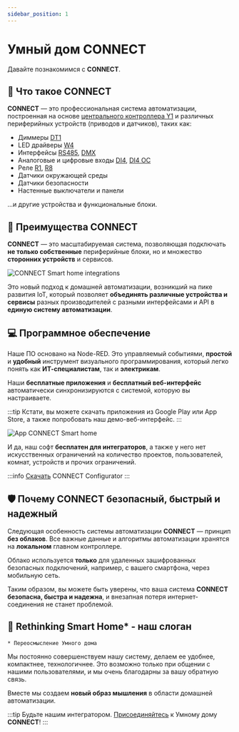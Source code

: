 ```yaml
---
sidebar_position: 1
---
```


# Умный дом CONNECT

Давайте познакомимся с **CONNECT**.

## 📃 Что такое CONNECT

**CONNECT** — это профессиональная система автоматизации, построенная на основе [центрального контроллера Y1](/docs/blocks/y1) и различных периферийных устройств (приводов и датчиков), таких как:
- Диммеры [DT1](/docs/blocks/dt1)
- LED драйверы [W4](/docs/blocks/w4)
- Интерфейсы [RS485](/docs/blocks/rs485), [DMX](/docs/blocks/dmx)
- Аналоговые и цифровые входы [DI4](/docs/blocks/di4), [DI4 OC](/docs/blocks/di4oc)
- Реле [R1](/docs/blocks/r1), [R8](/docs/blocks/r8)
- Датчики окружающей среды
- Датчики безопасности
- Настенные выключатели и панели

...и другие устройства и функциональные блоки.

## 🩶 Преимущества CONNECT

**CONNECT** — это масштабируемая система, позволяющая подключать **не только собственные** периферийные блоки, но и множество **сторонних устройств** и сервисов.

![CONNECT Smart home integrations](/img/Integrations_w.png)


Это новый подход к домашней автоматизации, возникший на пике развития IoT, который позволяет **объединять различные устройства и сервисы** разных производителей с разными интерфейсами и API в **единую систему автоматизации**.


## 💻 Программное обеспечение

Наше ПО основано на Node-RED. Это управляемый событиями, **простой** и **удобный** инструмент визуального программирования, который легко понять как **ИТ-специалистам**, так и **электрикам**.

Наши **бесплатные приложения** и **бесплатный веб-интерфейс** автоматически синхронизируются с системой, которую вы настраиваете. 

:::tip
Кстати, вы можете скачать приложения из Google Play или App Store, а также попробовать наш демо-веб-интерфейс.
:::

![App CONNECT Smart home](/img/App.png)

И да, наш софт **бесплатен для интеграторов**, а также у него нет искусственных ограничений на количество проектов, пользователей, комнат, устройств и прочих ограничений.

:::info
[Скачать](https://yoctoconnect.com/pages/iglass-smart-home-free-software-downloads) CONNECT Configurator
:::

## 🛡️ Почему CONNECT безопасный, быстрый и надежный

Следующая особенность системы автоматизации **CONNECT** — принцип **без облаков**.
Все важные данные и алгоритмы автоматизации хранятся на **локальном** главном контроллере.

Облако используется **только** для удаленных зашифрованных безопасных подключений, например, с вашего смартфона, через мобильную сеть.

Таким образом, вы можете быть уверены, что ваша система **CONNECT** **безопасна, быстра и надежна**, и внезапная потеря интернет-соединения не станет проблемой.

## 🧠 Rethinking Smart Home* - наш слоган

`* Переосмысление Умного дома`

Мы постоянно совершенствуем нашу систему, делаем ее удобнее, компактнее, технологичнее. Это возможно только при общении с нашими пользователями, и мы очень благодарны за вашу обратную связь. 

Вместе мы создаем **новый образ мышления** в области домашней автоматизации.

:::tip
Будьте нашим интегратором. [Присоединяйтесь](https://yoctoconnect.com/pages/contacts) к Умному дому **CONNECT**!
:::
